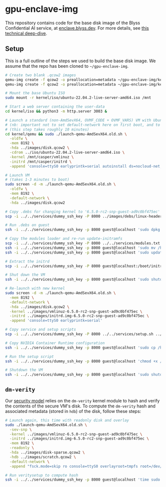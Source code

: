 # gpu-enclave-img

This repository contains code for the base disk image
of the Blyss Confidential AI service, at [enclave.blyss.dev](https://enclave.blyss.dev).
For more details, see [this technical deep-dive](https://blog.blyss.dev/confidential-ai-from-gpu-enclaves/).

## Setup

This is a full outline of the steps we used to build the base disk image. We assume that the repo has been cloned to `~/gpu-enclave-img`.

```sh
# Create two blank .qcow2 images
qemu-img create -f qcow2 -o preallocation=metadata ~/gpu-enclave-img/kernel/images/disk.qcow2 100G
qemu-img create -f qcow2 -o preallocation=metadata ~/gpu-enclave-img/kernel/images/scratch.qcow2 50G

# Mount the base Ubuntu ISO
sudo mount -r kernel/iso/ubuntu-22.04.2-live-server-amd64.iso /mnt

# Start a web server containing the user-data
cd kernel/iso && python3 -m http.server 3003 &

# Launch a standard (non-AmdSevX64, OVMF_CODE + OVMF_VARS) VM with Ubuntu ISO
# (nb: important not to set default-network here on first boot, and to give it enough memory)
# (this step takes roughly 10 minutes)
cd kernel/qemu && sudo ./launch-qemu-AmdSevX64.old.sh \
  -oldfw \
  -mem 8192 \
  -hda ../images/disk.qcow2 \
  -cdrom ../iso/ubuntu-22.04.2-live-server-amd64.iso \
  -kernel /mnt/casper/vmlinuz \
  -initrd /mnt/casper/initrd \
  -append 'console=ttyS0 earlyprintk=serial autoinstall ds=nocloud-net;s=http://_gateway:3003/'

# Launch VM
# (takes 1-3 minutes to boot)
sudo screen -d -m ./launch-qemu-AmdSevX64.old.sh \
  -oldfw \
  -mem 8192 \
  -default-network \
  -hda ../images/disk.qcow2

# Copy .debs for changing kernel to '6.5.0-rc2-snp-guest-ad9c0bf475ec'
scp -i ../../services/dummy_ssh_key -P 8000 ../images/debs/linux-headers-6.5.0-rc2-snp-guest-ad9c0bf475ec_6.5.0-rc2-gad9c0bf475ec-2_amd64.deb ../images/debs/linux-image-6.5.0-rc2-snp-guest-ad9c0bf475ec_6.5.0-rc2-gad9c0bf475ec-2_amd64.deb guest@localhost:/home/guest/

# Run .debs on guest
ssh -i ../../services/dummy_ssh_key -p 8000 guest@localhost 'sudo dpkg -i *.deb'

# Copy the modules loader and re-run update-initramfs
scp -i ../../services/dummy_ssh_key -P 8000 ../../services/modules.txt guest@localhost:/home/guest/
ssh -i ../../services/dummy_ssh_key -p 8000 guest@localhost 'sudo mv /home/guest/modules.txt /etc/initramfs-tools/modules'
ssh -i ../../services/dummy_ssh_key -p 8000 guest@localhost 'sudo update-initramfs -u'

# Extract the initrd
scp -i ../../services/dummy_ssh_key -P 8000 guest@localhost:/boot/initrd.img-6.5.0-rc2-snp-guest-ad9c0bf475ec ~/gpu-enclave-img/kernel/images/

# Shut down the VM
ssh -i ../../services/dummy_ssh_key -p 8000 guest@localhost 'sudo shutdown now'

# Re-launch with new kernel
sudo screen -d -m ./launch-qemu-AmdSevX64.old.sh \
  -mem 8192 \
  -default-network \
  -hda ../images/disk.qcow2 \
  -kernel ../images/vmlinuz-6.5.0-rc2-snp-guest-ad9c0bf475ec \
  -initrd ../images/initrd.img-6.5.0-rc2-snp-guest-ad9c0bf475ec \
  -append 'console=ttyS0 earlyprintk=serial'

# Copy service and setup scripts
scp -i ../../services/dummy_ssh_key -P 8000 ../../services/setup.sh ../../services/docker-runner.sh ../../services/docker-runner.service  ../../services/blyss-nvidia-persistenced.service ../../services/ncr-config.toml guest@localhost:/home/guest/

# Copy NVIDIA Container Runtime configuration
ssh -i ../../services/dummy_ssh_key -p 8000 guest@localhost 'sudo cp /home/guest/ncr-config.toml /etc/nvidia-container-runtime/config.toml'

# Run the setup script
ssh -i ../../services/dummy_ssh_key -p 8000 guest@localhost 'chmod +x /home/guest/setup.sh && sudo /home/guest/setup.sh'

# Shutdown the VM
ssh -i ../../services/dummy_ssh_key -p 8000 guest@localhost 'sudo shutdown now'
```

## `dm-verity`
Our [security model](https://blog.blyss.dev/confidential-ai-from-gpu-enclaves/#from-trusted-boot-to-a-trusted-application) 
relies on the `dm-verity` kernel module to hash and verify the contents of the
secure VM's disk. To compute the `dm-verity` hash and associated metadata (stored in
`hdb`) of the disk, follow these steps:

```sh
# Launch again, this time with readonly disk and overlay
sudo ./launch-qemu-AmdSevX64.old.sh \
  -sev-snp \
  -kernel ../images/vmlinuz-6.5.0-rc2-snp-guest-ad9c0bf475ec \
  -initrd ../images/initrd.img-6.5.0-rc2-snp-guest-ad9c0bf475ec \
  -mem 8192 \
  -readonly \
  -hda ../images/disk-sparse.qcow2 \
  -hdb ../images/scratch.qcow2 \
  -default-network \
  -append "fsck.mode=skip ro console=ttyS0 overlayroot=tmpfs root=/dev/sda2 rootflags=noload" 

# Run veritysetup to compute hash
ssh -i ../../services/dummy_ssh_key -p 8000 guest@localhost 'time sudo veritysetup --debug --format=1 --data-block-size=4096 --hash-block-size=4096 --data-blocks=130796240 --hash-offset=0 --salt=0000000000000000000000000000000000000000000000000000000000000000 format /dev/sda2 /dev/sdb'
```